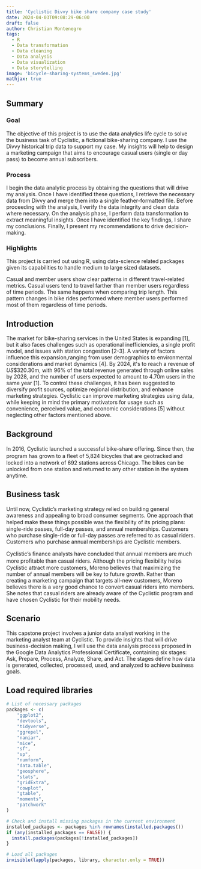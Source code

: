 ```yaml
---
title: 'Cyclistic Divvy bike share company case study'
date: 2024-04-03T09:08:29-06:00
draft: false
author: Christian Montenegro
tags:
  - R
  - Data transformation
  - Data cleaning
  - Data analysis
  - Data visualization
  - Data storytelling
image: 'bicycle-sharing-systems_sweden.jpg'
mathjax: true
---
```


## Summary

### Goal

The objective of this project is to use the data analytics life cycle to solve the business task of Cyclistic, a fictional bike-sharing company. I use the Divvy historical trip data to support my case. My insights will help to design a marketing campaign that aims to encourage casual users (single or day pass) to become annual subscribers.


### Process

I begin the data analytic process by obtaining the questions that will drive my analysis. Once I have identified these questions, I retrieve the necessary data from Divvy and merge them into a single feather-formatted file. Before proceeding with the analysis, I verify the data integrity and clean data where necessary. On the analysis phase, I perform data transformation to extract meaningful insights. Once I have identified the key findings, I share my conclusions. Finally, I present my recommendations to drive decision-making.



### Highlights

This project is carried out using R, using data-science related packages given its capabilities to handle medium to large sized datasets.

Casual and member users show clear patterns in different travel-related metrics. Casual users tend to travel farther than member users regardless of time periods. The same happens when comparing trip length. This pattern changes in bike rides performed where member users performed most of them regardless of time periods.

## Introduction

The market for bike-sharing services in the United States is expanding [1], but it also faces challenges such as operational inefficiencies, a single profit model, and issues with station congestion [2-3]. A variety of factors influence this expansion,ranging from user demographics to environmental considerations and market dynamics [4]. By 2024, it's to reach a revenue of $US\$320.30$m, with $96\%$ of the total revenue generated through online sales by 2028, and the number of users expected to amount to 4.70m users in the same year [1]. To control these challenges, it has been suggested to diversify profit sources, optimize regional distribution, and enhance marketing strategies. Cyclistic can improve marketing strategies using data, while keeping in mind the primary motivators for usage such as convenience, perceived value, and economic considerations [5] without neglecting other factors mentioned above.

## Background

In 2016, Cyclistic launched a successful bike-share oﬀering. Since then, the program has grown to a ﬂeet of 5,824 bicycles that are geotracked and locked into a network of 692 stations across Chicago. The bikes can be unlocked from one station and returned to any other station in the system anytime.

## Business task

Until now, Cyclistic’s marketing strategy relied on building general awareness and appealing to broad consumer segments. One approach that helped make these things possible was the ﬂexibility of its pricing plans: single-ride passes, full-day passes, and annual memberships. Customers who purchase single-ride or full-day passes are referred to as casual riders. Customers who purchase annual memberships are Cyclistic members.

Cyclistic’s ﬁnance analysts have concluded that annual members are much more proﬁtable than casual riders. Although the pricing ﬂexibility helps Cyclistic attract more customers, Moreno believes that maximizing the number of annual members will be key to future growth. Rather than creating a marketing campaign that targets all-new customers, Moreno believes there is a very good chance to convert casual riders into members. She notes that casual riders are already aware of the Cyclistic program and have chosen Cyclistic for their mobility needs.


## Scenario
This capstone project involves a junior data analyst working in the marketing analyst team at Cyclistic. To provide insights that will drive business-decision making, I will use the data analysis process proposed in the Google Data Analytics Professional Certificate, containing six stages: Ask, Prepare, Process, Analyze, Share, and Act. The stages define how data is generated, collected, processed, used, and analyzed to achieve business goals.

## Load required libraries
```r
# List of necessary packages
packages <- c(
    "ggplot2",
    "devtools",
    "tidyverse",
    "ggrepel",
    "naniar",
    "mice",
    "sf",
    "sp",
    "numform",
    "data.table",
    "geosphere",
    "stats",
    "gridExtra",
    "cowplot",
    "gtable",
    "moments",
    "patchwork"
)

# Check and install missing packages in the current environment
installed_packages <- packages %in% rownames(installed.packages())
if (any(installed_packages == FALSE)) {
  install.packages(packages[!installed_packages])
}

# Load all packages
invisible(lapply(packages, library, character.only = TRUE))
```

